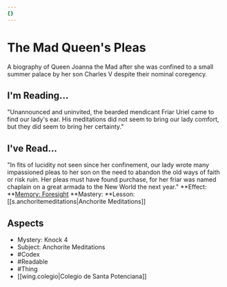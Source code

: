 ```yaml
---
{}
---
```

# The Mad Queen's Pleas
A biography of Queen Joanna the Mad after she was confined to a small summer palace by her son Charles V despite their nominal coregency.
## I'm Reading...
"Unannounced and uninvited, the bearded mendicant Friar Uriel came to find our lady's ear. His meditations did not seem to bring our lady comfort, but they did seem to bring her certainty."
## I've Read...
"In fits of lucidity not seen since her confinement, our lady wrote many impassioned pleas to her son on the need to abandon the old ways of faith or risk ruin. Her pleas must have found purchase, for her friar was named chaplain on a great armada to the New World the next year."
**Effect: **[Memory: Foresight](https://uadaf.theevilroot.xyz/rowenarium/element/mem.foresight)
**Mastery: **Lesson: [[s.anchoritemeditations|Anchorite Meditations]]
## Aspects
- Mystery: Knock 4
- Subject: Anchorite Meditations
- #Codex
- #Readable
- #Thing
- [[wing.colegio|Colegio de Santa Potenciana]]